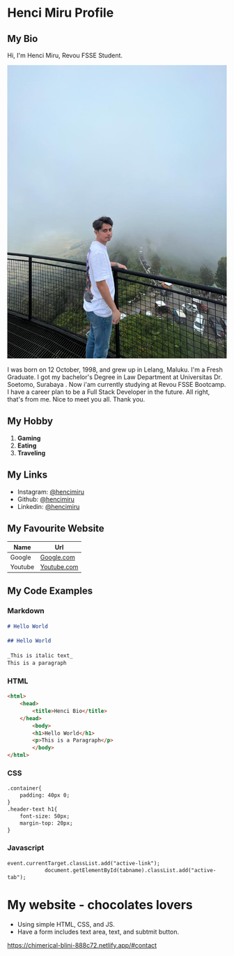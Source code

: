 

# Henci Miru Profile

## My Bio

Hi, I'm Henci Miru, Revou FSSE Student.

![Henci Photo](assets/phone-background.jpeg)

I was born on 12 October, 1998, and grew up in Lelang, Maluku. I'm a Fresh Graduate. I got my bachelor's Degree in Law Department at Universitas Dr. Soetomo, Surabaya . Now i'am currently studying at Revou FSSE Bootcamp. I have a career plan to be a Full Stack Developer in the future. All right, that's from me. Nice to meet you all. Thank you.

## My Hobby

1. **Gaming**
2. **Eating**
3. **Traveling**

## My Links

- Instagram: [@hencimiru](https://instagram.com/hencimiru)
- Github: [@hencimiru](https://github.com/Hencimiru)
- Linkedin: [@hencimiru](https://www.linkedin.com/in/hencimiru/)

## My Favourite Website

| Name    | Url                                 |
| ------- | ----------------------------------- |
| Google  | [Google.com](https://google.com/)   |
| Youtube | [Youtube.com](https://youtube.com/) |

## My Code Examples

### Markdown

```markdown
# Hello World

## Hello World

_This is italic text_
This is a paragraph
```

### HTML

```Html
<html>
    <head>
        <title>Henci Bio</title>
    </head>
        <body>
        <h1>Hello World</h1>
        <p>This is a Paragraph</p>
        </body>
</html>
```

### CSS

```
.container{
    padding: 40px 0;
}
.header-text h1{
    font-size: 50px;
    margin-top: 20px;
}
```

### Javascript

```
event.currentTarget.classList.add("active-link");
            document.getElementById(tabname).classList.add("active-tab");
```




# My website - chocolates lovers

* Using simple HTML, CSS, and JS.
* Have a form includes text area, text, and subtmit button.

https://chimerical-blini-888c72.netlify.app/#contact